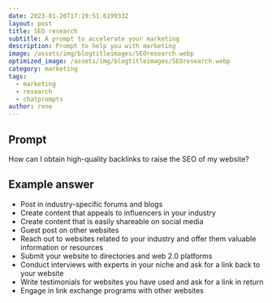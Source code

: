 ```yaml
---
date: 2023-01-26T17:19:51.619933Z
layout: post
title: SEO research
subtitle: A prompt to accelerate your marketing
description: Prompt to help you with marketing 
image: /assets/img/blogtitleimages/SEOresearch.webp
optimized_image: /assets/img/blogtitleimages/SEOresearch.webp
category: marketing
tags:
  - marketing
  - research
  - chatprompts
author: rene
---
```


## Prompt

  <div class='promptinnerdivtop'>
    <div class='prompttextdiv'>
    <p>How can I obtain high-quality backlinks to raise the SEO of my website?</p>
    </div>
  </div>


## Example answer
  <div class='promptinnerdivbottom' >
    <div class='prompttextdiv'>
    <p>

<ul>
  <li>Post in industry-specific forums and blogs</li>
  <li>Create content that appeals to influencers in your industry</li>
  <li>Create content that is easily shareable on social media</li>
  <li>Guest post on other websites</li>
  <li>Reach out to websites related to your industry and offer them valuable information or resources</li>
  <li>Submit your website to directories and web 2.0 platforms</li>
  <li>Conduct interviews with experts in your niche and ask for a link back to your website</li>
  <li>Write testimonials for websites you have used and ask for a link in return</li>
  <li>Engage in link exchange programs with other websites</li>
</ul></p>
    </div>
  </div>
